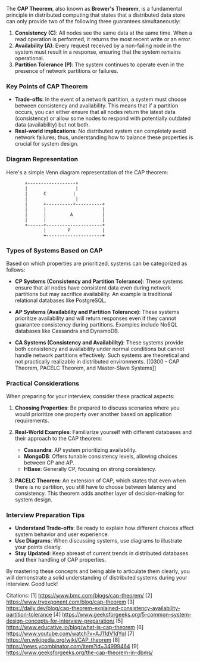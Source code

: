 The **CAP Theorem**, also known as **Brewer's Theorem**, is a fundamental principle in distributed computing that states that a distributed data store can only provide two of the following three guarantees simultaneously:

1. **Consistency (C)**: All nodes see the same data at the same time. When a read operation is performed, it returns the most recent write or an error.
2. **Availability (A)**: Every request received by a non-failing node in the system must result in a response, ensuring that the system remains operational.
3. **Partition Tolerance (P)**: The system continues to operate even in the presence of network partitions or failures.

### Key Points of CAP Theorem

- **Trade-offs**: In the event of a network partition, a system must choose between consistency and availability. This means that if a partition occurs, you can either ensure that all nodes return the latest data (consistency) or allow some nodes to respond with potentially outdated data (availability) but not both.
- **Real-world implications**: No distributed system can completely avoid network failures; thus, understanding how to balance these properties is crucial for system design.

### Diagram Representation

Here's a simple Venn diagram representation of the CAP theorem:

```
       +------------------+
       |                  |
       |      C          |
       |                  |
       |      +----------+----------+
       |      |                     |
       |      |         A           |
       |      |                     |
       +------+---------------------+
              |        P            |
              +---------------------+
```

### Types of Systems Based on CAP

Based on which properties are prioritized, systems can be categorized as follows:

- **CP Systems (Consistency and Partition Tolerance)**: These systems ensure that all nodes have consistent data even during network partitions but may sacrifice availability. An example is traditional relational databases like PostgreSQL.
  
- **AP Systems (Availability and Partition Tolerance)**: These systems prioritize availability and will return responses even if they cannot guarantee consistency during partitions. Examples include NoSQL databases like Cassandra and DynamoDB.

- **CA Systems (Consistency and Availability)**: These systems provide both consistency and availability under normal conditions but cannot handle network partitions effectively. Such systems are theoretical and not practically realizable in distributed environments.
[[0300 - CAP Theorem, PACELC Theorem, and Master-Slave Systems]]
### Practical Considerations

When preparing for your interview, consider these practical aspects:

1. **Choosing Properties**: Be prepared to discuss scenarios where you would prioritize one property over another based on application requirements.
2. **Real-World Examples**: Familiarize yourself with different databases and their approach to the CAP theorem:
   - **Cassandra**: AP system prioritizing availability.
   - **MongoDB**: Offers tunable consistency levels, allowing choices between CP and AP.
   - **HBase**: Generally CP, focusing on strong consistency.

3. **PACELC Theorem**: An extension of CAP, which states that even when there is no partition, you still have to choose between latency and consistency. This theorem adds another layer of decision-making for system design.

### Interview Preparation Tips

- **Understand Trade-offs**: Be ready to explain how different choices affect system behavior and user experience.
- **Use Diagrams**: When discussing systems, use diagrams to illustrate your points clearly.
- **Stay Updated**: Keep abreast of current trends in distributed databases and their handling of CAP properties.

By mastering these concepts and being able to articulate them clearly, you will demonstrate a solid understanding of distributed systems during your interview. Good luck!

Citations:
[1] https://www.bmc.com/blogs/cap-theorem/
[2] https://www.tryexponent.com/blog/cap-theorem
[3] https://daily.dev/blog/cap-theorem-explained-consistency-availability-partition-tolerance
[4] https://www.geeksforgeeks.org/5-common-system-design-concepts-for-interview-preparation/
[5] https://www.educative.io/blog/what-is-cap-theorem
[6] https://www.youtube.com/watch?v=AJ11dV1dYqI
[7] https://en.wikipedia.org/wiki/CAP_theorem
[8] https://news.ycombinator.com/item?id=34999464
[9] https://www.geeksforgeeks.org/the-cap-theorem-in-dbms/